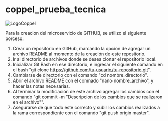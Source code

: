 # coppel_prueba_tecnica

![LogoCoppel](https://www.google.com/url?sa=i&url=https%3A%2F%2Fwww.coppel.com%2F&psig=AOvVaw2-JZ4fZHl75phDGEaVE5TC&ust=1700078626173000&source=images&cd=vfe&opi=89978449&ved=0CBEQjRxqFwoTCNikyv-kxIIDFQAAAAAdAAAAABAE)

Para la creacion del microservicio de GITHUB, se utilizo el siguiente porceso:
1. Crear un repositorio en GitHub, marcando la opcion de agregar un archivo README al momento de la creación de este repositorio.
2. Ir al directorio de archivos donde se desea clonar el repositorio local.
3. Inicializar Git Bash en ese directorio, e ingresar el siguiente comando en el bash "git clone https://github.com/tu-usuario/tu-repositorio.git".
4. Cambiarse de directorio con el comando "cd nombre_directorio".
5. Abrir el archivo README con el comnado "nano nombre_archivo", y hacer las notas necesarias.
6. Al terminar la modificación de este archivo agregar los cambios con el comando "git commit -m "Descripcion de los cambios que se realizaron en el archivo"".
7. Asegurarse de que todo este correcto y subir los cambios realizados a la rama correspondiente con el comando "git push origin master".

